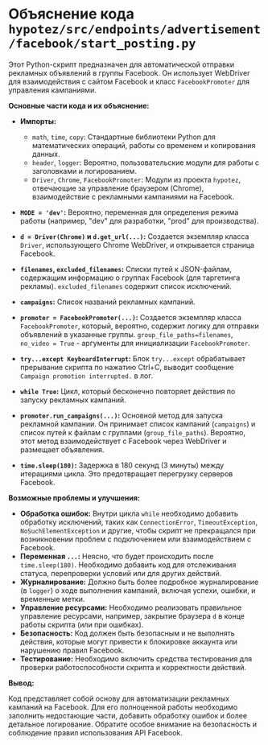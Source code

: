 # Объяснение кода `hypotez/src/endpoints/advertisement/facebook/start_posting.py`

Этот Python-скрипт предназначен для автоматической отправки рекламных объявлений в группы Facebook. Он использует WebDriver для взаимодействия с сайтом Facebook и класс `FacebookPromoter` для управления кампаниями.

**Основные части кода и их объяснение:**

* **Импорты:**
    * `math`, `time`, `copy`: Стандартные библиотеки Python для математических операций, работы со временем и копирования данных.
    * `header`, `logger`: Вероятно, пользовательские модули для работы с заголовками и логированием.
    * `Driver`, `Chrome`, `FacebookPromoter`: Модули из проекта `hypotez`, отвечающие за управление браузером (Chrome), взаимодействие с рекламными кампаниями на Facebook.


* **`MODE = 'dev'`:**  Вероятно, переменная для определения режима работы (например, "dev" для разработки, "prod" для производства).

* **`d = Driver(Chrome)` и `d.get_url(...)`:** Создается экземпляр класса `Driver`, использующего Chrome WebDriver, и открывается страница Facebook.

* **`filenames`, `excluded_filenames`:** Списки путей к JSON-файлам, содержащим информацию о группах Facebook (для таргетинга рекламы). `excluded_filenames` содержит список исключений.

* **`campaigns`:** Список названий рекламных кампаний.

* **`promoter = FacebookPromoter(...)`:** Создается экземпляр класса `FacebookPromoter`, который, вероятно, содержит логику для отправки объявлений в указанные группы. `group_file_paths=filenames`, `no_video = True` - аргументы для инициализации `FacebookPromoter`.

* **`try...except KeyboardInterrupt`:** Блок `try...except` обрабатывает прерывание скрипта по нажатию Ctrl+C, выводит сообщение `Campaign promotion interrupted.` в лог.

* **`while True`:** Цикл, который бесконечно повторяет действия по запуску рекламных кампаний.

* **`promoter.run_campaigns(...)`:**  Основной метод для запуска рекламной кампании.  Он принимает список кампаний (`campaigns`) и список путей к файлам с группами (`group_file_paths`). Вероятно, этот метод взаимодействует с Facebook через WebDriver и размещает объявления.

* **`time.sleep(180)`:**  Задержка в 180 секунд (3 минуты) между итерациями цикла. Это предотвращает перегрузку серверов Facebook.

**Возможные проблемы и улучшения:**

* **Обработка ошибок:** Внутри цикла `while` необходимо добавить обработку исключений, таких как `ConnectionError`, `TimeoutException`, `NoSuchElementException` и другие, чтобы скрипт не прекращался при возникновении проблем с подключением или взаимодействием с Facebook.
* **Переменная `...`:** Неясно, что будет происходить после `time.sleep(180)`. Необходимо добавить код для отслеживания статуса, перепроверки условий или для других действий.
* **Журналирование:** Должно быть более подробное журналирование (в `logger`) о ходе выполнения кампаний, включая успехи, ошибки, и временные метки.
* **Управление ресурсами:** Необходимо реализовать правильное управление ресурсами, например, закрытие браузера `d` в конце работы скрипта (или при ошибках).
* **Безопасность:**  Код должен быть безопасным и не выполнять действия, которые могут привести к блокировке аккаунта или нарушению правил Facebook.
* **Тестирование:**  Необходимо включить средства тестирования для проверки работоспособности скрипта и корректности действий.


**Вывод:**

Код представляет собой основу для автоматизации рекламных кампаний на Facebook.  Для его полноценной работы необходимо заполнить недостающие части, добавить обработку ошибок и более детальное логирование.  Обратите особое внимание на безопасность и соблюдение правил использования API Facebook.